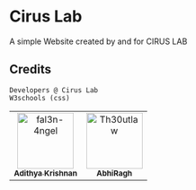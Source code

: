 # Cirus Lab
  A simple Website created by and for CIRUS LAB
  
## Credits
```
Developers @ Cirus Lab
W3schools (css)
```
<!-- readme: contributors -start -->
<table>
<tr>
    <td align="center">
        <a href="https://github.com/fal3n-4ngel">
            <img src="https://avatars.githubusercontent.com/u/79042374?v=4" width="100;" alt="fal3n-4ngel"/>
            <br />
            <sub><b>Adithya Krishnan</b></sub>
        </a>
    </td>
    <td align="center">
        <a href="https://github.com/Th30utlaw">
            <img src="https://avatars.githubusercontent.com/u/76699273?v=4" width="100;" alt="Th30utlaw"/>
            <br />
            <sub><b>AbhiRagh</b></sub>
        </a>
    </td></tr>
</table>
<!-- readme: contributors -end -->
